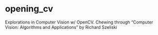 # opening_cv
Explorations in Computer Vision w/ OpenCV. Chewing through “Computer Vision: Algorithms and Applications” by Richard Szeliski
